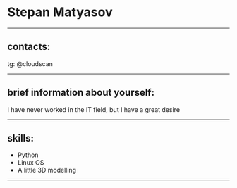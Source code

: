 # Stepan Matyasov

---

## contacts:

tg: @cloudscan

---

## brief information about yourself:

I have never worked in the IT field, but I have a great desire

---

## skills:

- Python
- Linux OS
- A little 3D modelling

---
